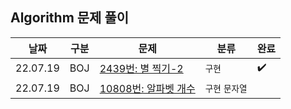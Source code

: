 ## Algorithm 문제 풀이

| 날짜 | 구분 | 문제   | 분류 | 완료 |
|---------------------------------- |---------------|---------------|----------------|-----------|
| 22.07.19       | BOJ        | [2439번: 별 찍기-2](https://www.acmicpc.net/problem/2439) | `구현` | :heavy_check_mark: |
| 22.07.19       | BOJ        | [10808번: 알파벳 개수](https://www.acmicpc.net/problem/10808) | `구현` `문자열` |  |

